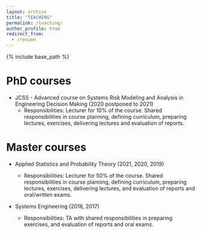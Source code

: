 ```yaml
---
layout: archive
title: "TEACHING"
permalink: /teaching/
author_profile: true
redirect_from:
  - /resume
---
```


{% include base_path %}

PhD courses
====
* JCSS - Advanced course on Systems Risk Modeling and Analysis in Engineering Decision Making (2020 postponed to 2021)
  * Responsibilities: Lecturer for 10% of the course. Shared responsibilities in course planning, defining curriculum, preparing lectures, exercises, delivering lectures and evaluation of reports.  


Master courses
====
* Applied Statistics and Probability Theory (2021, 2020, 2019)
  * Responsibilities: Lecturer for 50% of the course. Shared responsibilities in course planning, defining curriculum, preparing lectures, exercises,
delivering lectures, and evaluation of reports and oral/written exams.

* Systems Engineering (2018, 2017)
  * Responsibilities: TA with shared responsibilities in preparing exercises, and evaluation of reports and oral exams.
